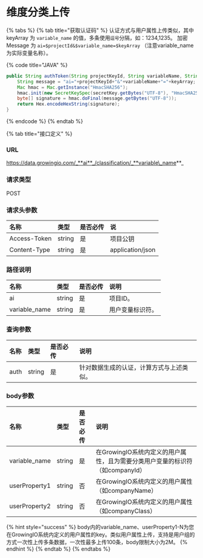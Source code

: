 # 维度分类上传

{% tabs %}
{% tab title="获取认证码" %}
认证方式与用户属性上传类似，其中 keyArray 为 `variable_name` 的值，多条使用`逗号`分隔，如：1234,1235。 加密 Message 为 `ai=$projectId&$variable_name=$keyArray` （注意variable\_name为实际变量名称）。

{% code title="JAVA" %}
```java
public String authToken(String projectKeyId, String variableName, String secretKey, String keyArray) throws Exception {
    String message = "ai="+projectKeyId+"&"+variableName+"="+keyArray;
    Mac hmac = Mac.getInstance("HmacSHA256");
    hmac.init(new SecretKeySpec(secretKey.getBytes("UTF-8"), "HmacSHA256"));
    byte[] signature = hmac.doFinal(message.getBytes("UTF-8"));
    return Hex.encodeHexString(signature);
}

```
{% endcode %}
{% endtab %}

{% tab title="接口定义" %}
### URL

https://data.growingio.com/_**ai**_/classification/_**variable\_name**_

### 请求类型

POST

### 请求头参数

| 名称 | 类型 | 是否必传 | 说 |
| :--- | :--- | :--- | :--- |
| Access-Token | string | 是 | 项目公钥 |
| Content-Type | string | 是 | application/json |

### 路径说明

| 名称 | 类型 | 是否必传 | 说明 |
| :--- | :--- | :--- | :--- |
| ai | string | 是 | 项目ID。 |
| variable\_name | string | 是 | 用户变量标识符。 |

### 查询参数

| 名称 | 类型 | 是否必传 | 说明 |
| :--- | :--- | :--- | :--- |
| auth | string | 是 | 针对数据生成的认证，计算方式与上述类似。 |

### body参数

| 名称 | 类型 | 是否必传 | 说明 |
| :--- | :--- | :--- | :--- |
| variable\_name | string | 是 | 在GrowingIO系统内定义的用户属性，且为需要分类用户变量的标识符（如companyId） |
| userProperty1 | string | 否 | 在GrowingIO系统内定义的用户属性（如companyName） |
| userProperty2 | string | 否 | 在GrowingIO系统内定义的用户属性（如companyClass） |

{% hint style="success" %}
body内的variable\_name、userProperty1-N为您在GrowingIO系统内定义的用户属性的key。类似用户属性上传，支持是用户组的方式一次性上传多条数据，一次性最多上传100条，body限制大小为2M。
{% endhint %}
{% endtab %}
{% endtabs %}



